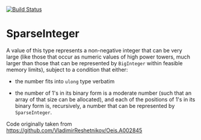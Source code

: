 [![Build Status](https://dev.azure.com/stefurishin/SparseInteger/_apis/build/status/SparseInteger-CI?branchName=master)](https://dev.azure.com/stefurishin/SparseInteger/_build/latest?definitionId=1&branchName=master)

# SparseInteger

A value of this type represents a non-negative integer that can be very large (like those that occur as
numeric values of high power towers, much larger than those that can be represented by `BigInteger`
within feasible memory limits), subject to a condition that either:

- the number fits into `ulong` type verbatim

- the number of 1's in its binary form is a moderate number (such that an array of that size can be allocated), and each of the positions of 1's in its binary form is, recursively, a number that can be represented
by `SparseInteger`.

Code originally taken from https://github.com/VladimirReshetnikov/Oeis.A002845
